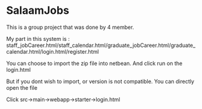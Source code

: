 # SalaamJobs

This is a group project that was done by 4 member. 

My part in this system is :
staff_jobCareer.html/staff_calendar.html/graduate_jobCareer.html/graduate_calendar.html/login.html/register.html

You can choose to import the zip file into netbean. And click run on the login.html

But if you dont wish to import, or version is not compatible. You can directly open the file

Click src->main->webapp->starter->login.html
